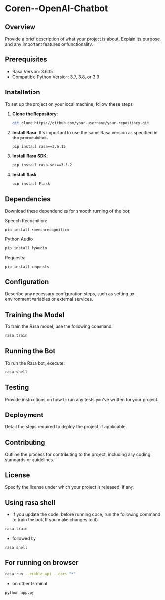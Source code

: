 # Coren--OpenAI-Chatbot

## Overview
Provide a brief description of what your project is about. Explain its purpose and any important features or functionality.

## Prerequisites
- Rasa Version: 3.6.15
- Compatible Python Version: 3.7, 3.8, or 3.9

## Installation
To set up the project on your local machine, follow these steps:

1. **Clone the Repository**:
   ```bash
   git clone https://github.com/your-username/your-repository.git
   ```

2. **Install Rasa**:
   It's important to use the same Rasa version as specified in the prerequisites.
   ```bash
   pip install rasa==3.6.15
   ```

3. **Install Rasa SDK**:
   ```bash
   pip install rasa-sdk==3.6.2
   ```
4. **Install flask**
   ```bash
   pip install Flask
   ```
## Dependencies
   Download these dependencies for smooth running of the bot:

   Speech Recognition:
   ```bash
   pip install speechrecognition
   ```

   Python Audio:
   ```bash
   pip install PyAudio
   ```

   Requests:
   ```bash
   pip install requests
   ```

## Configuration
Describe any necessary configuration steps, such as setting up environment variables or external services.

## Training the Model
To train the Rasa model, use the following command:
```bash
rasa train
```

## Running the Bot
To run the Rasa bot, execute:
```bash
rasa shell
```

## Testing
Provide instructions on how to run any tests you've written for your project.

## Deployment
Detail the steps required to deploy the project, if applicable.

## Contributing
Outline the process for contributing to the project, including any coding standards or guidelines.

## License
Specify the license under which your project is released, if any.

## Using rasa shell
- If you update the code, before running code, run the following command to train the bot( If you make changes to it)
```bash
rasa train
```
- followed by
```bash
rasa shell
```

## For running on browser

```bash
rasa run --enable-api --cors "*"
```
- on other terminal
```bash
python app.py
```